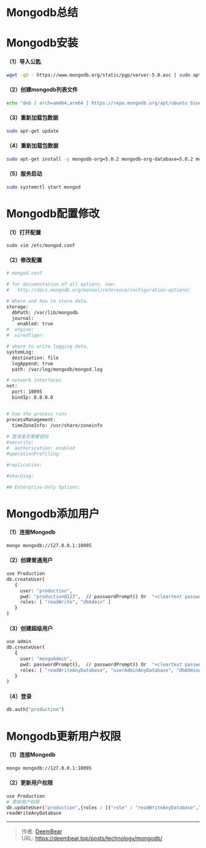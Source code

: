 # Mongodb总结

# Mongodb安装
#### （1）导入公匙
```bash
wget -qO - https://www.mongodb.org/static/pgp/server-5.0.asc | sudo apt-key add -
```
#### （2）创建mongodb列表文件
```bash
echo "deb [ arch=amd64,arm64 ] https://repo.mongodb.org/apt/ubuntu bionic/mongodb-org/5.0 multiverse" | sudo tee /etc/apt/sources.list.d/mongodb-org-5.0.list
```
#### （3）重新加载包数据
```bash
sudo apt-get update
```
#### （4）重新加载包数据
```bash
sudo apt-get install -y mongodb-org=5.0.2 mongodb-org-database=5.0.2 mongodb-org-server=5.0.2 mongodb-org-shell=5.0.2 mongodb-org-mongos=5.0.2 mongodb-org-tools=5.0.2
```
#### （5）服务启动
```bash
sudo systemctl start mongod
```

# Mongodb配置修改
#### （1）打开配置
```
sudo vim /etc/mongod.conf
```
#### （2）修改配置
```bash
# mongod.conf

# for documentation of all options, see:
#   http://docs.mongodb.org/manual/reference/configuration-options/

# Where and how to store data.
storage:
  dbPath: /var/lib/mongodb
  journal:
    enabled: true
#  engine:
#  wiredTiger:

# where to write logging data.
systemLog:
  destination: file
  logAppend: true
  path: /var/log/mongodb/mongod.log

# network interfaces
net:
  port: 10095
  bindIp: 0.0.0.0


# how the process runs
processManagement:
  timeZoneInfo: /usr/share/zoneinfo
  
# 登录是否需要密码
#security:
#  authorization: enabled
#operationProfiling:

#replication:

#sharding:

## Enterprise-Only Options:


```
# Mongodb添加用户
#### （1）连接Mongodb
```bash
mongo mongodb://127.0.0.1:10095
```
#### （2）创建普通用户
```bash
use Production
db.createUser(
   {
     user: "production",
     pwd: "production@123",  // passwordPrompt() Or  "<cleartext password>"
     roles: [ "readWrite", "dbAdmin" ]
   }
)
```
#### （3）创建超级用户
```bash
use admin
db.createUser(
   {
     user: "mongoAdmin",
     pwd: passwordPrompt(),  // passwordPrompt() Or  "<cleartext password>"
     roles: [ "readWriteAnyDatabase", "userAdminAnyDatabase", "dbAdminAnyDatabase"]
   }
)
```
#### （4）登录
```bash
db.auth("production")
```
# Mongodb更新用户权限
#### （1）连接Mongodb
```bash
mongo mongodb://127.0.0.1:10095
```
#### （2）更新用户权限
```bash
use Production
# 更新用户权限
db.updateUser("production",{roles : [{"role" : "readWriteAnyDatabase","db" : "Stock"},{"role" : "dbAdminAnyDatabase","db" : "Stock"}]})
readWriteAnyDatabase
```

---

> 作者: [DeemBear](https://deembear.top)  
> URL: https://deembear.top/posts/technology/mongodb/  

